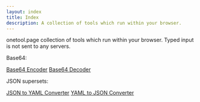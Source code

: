 ```yaml
---
layout: index
title: Index
description: A collection of tools which run within your browser.
---
```


onetool.page collection of tools which run within your browser. Typed input is not sent to any servers.

Base64:

[Base64 Encoder](/base64-encoder) [Base64 Decoder](/base64-decoder)

JSON supersets:

[JSON to YAML Converter](/json-to-yaml) [YAML to JSON Converter](/yaml-to-json)
